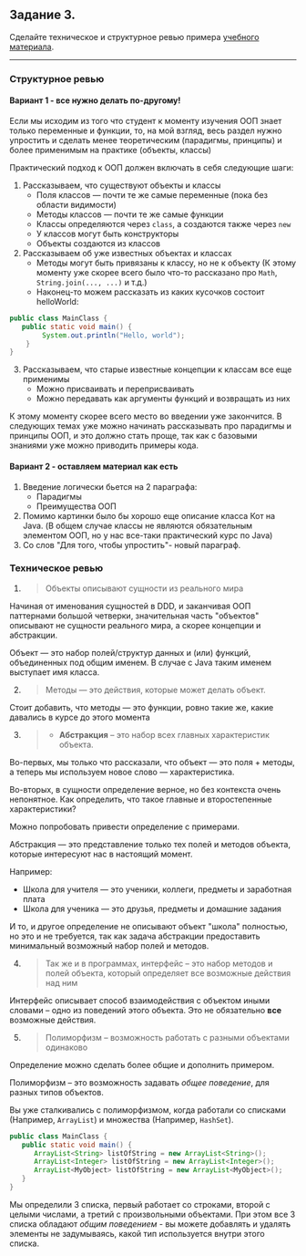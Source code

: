 ## Задание 3.

Сделайте техническое и структурное ревью примера [учебного материала](https://www.notion.so/6fb6dde3b4de4a5183d19af414bff7f9).

----

### Структурное ревью

#### Вариант 1 - все нужно делать по-другому!

Если мы исходим из того что студент к моменту изучения ООП знает только переменные и функции, то, на мой взгляд, весь
раздел нужно упростить и сделать менее теоретическим (парадигмы, принципы) и более применимым на практике (объекты, классы)

Практический подход к ООП должен включать в себя следующие шаги:
1. Рассказываем, что существуют объекты и классы
   - Поля классов — почти те же самые переменные (пока без области видимости)
   - Методы классов — почти те же самые функции
   - Классы определяются через `class`, а создаются также через `new`
   - У классов могут быть конструкторы
   - Объекты создаются из классов
2. Рассказываем об уже известных объектах и классах
   - Методы могут быть привязаны к классу, но не к объекту (К этому моменту уже скорее всего было что-то рассказано
     про `Math`, `String.join(..., ...)` и т.д.)
   - Наконец-то можем рассказать из каких кусочков состоит helloWorld:
```java
public class MainClass {
   public static void main() {
        System.out.println("Hello, world");
    }
}
```

3. Рассказываем, что старые известные концепции к классам все еще применимы
   - Можно присваивать и переприсваивать
   - Можно передавать как аргументы функций и возвращать из них
   

К этому моменту скорее всего место во введении уже закончится. В следующих темах уже можно начинать рассказывать про парадигмы 
и принципы ООП, и это должно стать проще, так как с базовыми знаниями уже можно приводить примеры кода.

#### Вариант 2 - оставляем материал как есть

1. Введение логически бьется на 2 параграфа:
   - Парадигмы
   - Преимущества ООП
2. Помимо картинки было бы хорошо еще описание класса Кот на Java. (В общем случае классы не являются обязательным элементом 
   ООП, но у нас все-таки практический курс по Java)
3. Со слов "Для того, чтобы упростить"- новый параграф.

### Техническое ревью

1. > Объекты описывают сущности из реального мира
   
Начиная от именования сущностей в DDD, и заканчивая ООП паттернами большой четверки, значительная часть
"объектов" описывают не сущности реального мира, а скорее концепции и абстракции.

Объект — это набор полей/структур данных и (или) функций, объединенных под общим именем. В случае с Java таким именем 
выступает имя класса.

2. > Методы — это действия, которые может делать объект.  

Стоит добавить, что методы — это функции, ровно такие же, какие давались в курсе до этого момента

3. > - **Абстракция** – это набор всех главных характеристик объекта.

Во-первых, мы только что рассказали, что объект — это поля + методы, а теперь мы используем новое слово — характеристика.

Во-вторых, в сущности определение верное, но без контекста очень непонятное. Как определить, что такое главные и 
второстепенные характеристики? 

Можно попробовать привести определение с примерами. 

Абстракция — это представление только тех полей и методов объекта, которые интересуют нас в настоящий момент.

Например:
- Школа для учителя — это ученики, коллеги, предметы и заработная плата
- Школа для ученика — это друзья, предметы и домашние задания

И то, и другое определение не описывают объект "школа" полностью, но это и не требуется, так как задача абстракции 
предоставить минимальный возможный набор полей и методов.

4. > Так же и в программах, интерфейс – это набор методов и полей объекта, который определяет все возможные действия над ним

Интерфейс описывает способ взаимодействия с объектом иными словами – одно из поведений этого объекта. 
Это не обязательно **все** возможные действия. 

5. > Полиморфизм – возможность работать с разными объектами одинаково
   
Определение можно сделать более общие и дополнить примером.

Полиморфизм – это возможность задавать *общее поведение*, для разных типов объектов.

Вы уже сталкивались с полиморфизмом, когда работали со списками (Например, `ArrayList`) и множества (Например, `HashSet`).

```java
public class MainClass {
   public static void main() {
      ArrayList<String> listOfString = new ArrayList<String>();
      ArrayList<Integer> listOfString = new ArrayList<Integer>();
      ArrayList<MyObject> listOfString = new ArrayList<MyObject>();
   }
}
```

Мы определили 3 списка, первый работает со строками, второй с целыми числами, а третий с произвольными объектами. При 
этом все 3 списка обладают *общим поведением* - вы можете добавлять и удалять элементы не задумываясь, какой тип используется
внутри этого списка.
